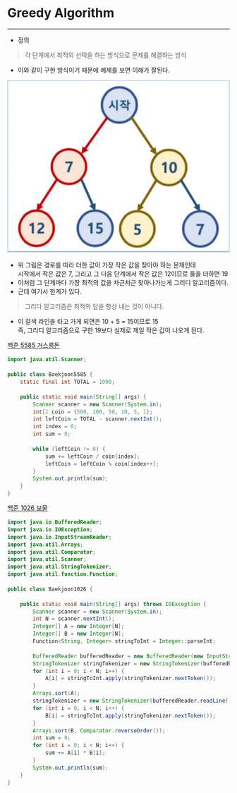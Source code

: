 # Greedy Algorithm

---
- 정의
> 각 단계에서 최적의 선택을 하는 방식으로 문제를 해결하는 방식

- 이와 같이 구현 방식이기 때문에 예제를 보면 이해가 잘된다.

![img.png](img.png)
- 위 그림은 경로를 따라 더한 값이 가장 작은 값을 찾아야 하는 문제인데
 <br>시작에서 작은 값은 7, 그리고 그 다음 단계에서 작은 값은 12이므로 둘을 더하면 19
- 이처럼 그 단계마다 가장 최적의 값을 차근차근 찾아나가는게 그리디 알고리즘이다.
- 근데 여기서 한계가 있다.

> 그리다 알고리즘은 최적의 답을 항상 내는 것이 아니다.
- 이 갈색 라인을 타고 가게 되면은 10 + 5 = 15이므로 15
<br> 즉, 그리디 알고리즘으로 구한 19보다 실제로 제일 작은 값이 나오게 된다.

[백준 5585 거스름돈](https://www.acmicpc.net/problem/5585)

```java
import java.util.Scanner;

public class Baekjoon5585 {
    static final int TOTAL = 1000;

    public static void main(String[] args) {
        Scanner scanner = new Scanner(System.in);
        int[] coin = {500, 100, 50, 10, 5, 1};
        int leftCoin = TOTAL - scanner.nextInt();
        int index = 0;
        int sum = 0;

        while (leftCoin != 0) {
            sum += leftCoin / coin[index];
            leftCoin = leftCoin % coin[index++];
        }
        System.out.println(sum);
    }
}
```

[백준 1026 보물](https://www.acmicpc.net/problem/1026)
```java
import java.io.BufferedReader;
import java.io.IOException;
import java.io.InputStreamReader;
import java.util.Arrays;
import java.util.Comparator;
import java.util.Scanner;
import java.util.StringTokenizer;
import java.util.function.Function;

public class Baekjoon1026 {

    public static void main(String[] args) throws IOException {
        Scanner scanner = new Scanner(System.in);
        int N = scanner.nextInt();
        Integer[] A = new Integer[N];
        Integer[] B = new Integer[N];
        Function<String, Integer> stringToInt = Integer::parseInt;

        BufferedReader bufferedReader = new BufferedReader(new InputStreamReader(System.in));
        StringTokenizer stringTokenizer = new StringTokenizer(bufferedReader.readLine());
        for (int i = 0; i < N; i++) {
            A[i] = stringToInt.apply(stringTokenizer.nextToken());
        }
        Arrays.sort(A);
        stringTokenizer = new StringTokenizer(bufferedReader.readLine());
        for (int i = 0; i < N; i++) {
            B[i] = stringToInt.apply(stringTokenizer.nextToken());
        }
        Arrays.sort(B, Comparator.reverseOrder());
        int sum = 0;
        for (int i = 0; i < N; i++) {
            sum += A[i] * B[i];
        }
        System.out.println(sum);
    }
}

```